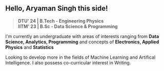 ## Hello, Aryaman Singh this side!

>**DTU' 24 | B.Tech - Engineering Physics**  
>**IITM' 23 | B.Sc - Data Science & Programming**

I'm currently an undergraduate with areas of interests ranging from **Data Science, Analytics, Programming** and concepts of **Electronics, Applied Physics** and **Statistics**

Looking to develop more in the fields of Machine Learning and Artifical Intelligence. I also possess co-curricular interest in Writing.
